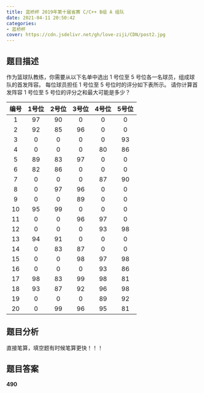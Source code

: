 ```yaml
---
title: 蓝桥杯 2019年第十届省赛 C/C++ B组 A 组队
date: 2021-04-11 20:50:42
categories:
- 蓝桥杯
cover: https://cdn.jsdelivr.net/gh/love-ziji/CDN/post2.jpg
---
```


## 题目描述

作为篮球队教练，你需要从以下名单中选出 1 号位至 5 号位各一名球员，组成球队的首发阵容。
每位球员担任 1 号位至 5 号位时的评分如下表所示。
请你计算首发阵容 1 号位至 5 号位的评分之和最大可能是多少？

| 编号 | 1号位 | 2号位 | 3号位 | 4号位 | 5号位 |
| :--: | :---: | :---: | :---: | :---: | :---: |
|  1   |  97   |  90   |   0   |   0   |   0   |
|  2   |  92   |  85   |  96   |   0   |   0   |
|  3   |   0   |   0   |   0   |   0   |  93   |
|  4   |   0   |   0   |   0   |  80   |  86   |
|  5   |  89   |  83   |  97   |   0   |   0   |
|  6   |  82   |  86   |   0   |   0   |   0   |
|  7   |   0   |   0   |   0   |  87   |  90   |
|  8   |   0   |  97   |  96   |   0   |   0   |
|  9   |   0   |   0   |  89   |   0   |   0   |
|  10  |  95   |  99   |   0   |   0   |   0   |
|  11  |   0   |   0   |  96   |  97   |   0   |
|  12  |   0   |   0   |   0   |  93   |  98   |
|  13  |  94   |  91   |   0   |   0   |   0   |
|  14  |   0   |  83   |  87   |   0   |   0   |
|  15  |   0   |   0   |  98   |  97   |  98   |
|  16  |   0   |   0   |   0   |  93   |  86   |
|  17  |  98   |  83   |  99   |  98   |  81   |
|  18  |  93   |  87   |  92   |  96   |  98   |
|  19  |   0   |   0   |   0   |  89   |  92   |
|  20  |   0   |  99   |  96   |  95   |  81   |

## 题目分析

直接笔算，填空题有时候笔算更快！！！

## 题目答案

**490**